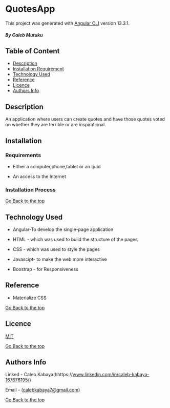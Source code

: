 # QuotesApp

This project was generated with [Angular CLI](https://github.com/angular/angular-cli) version 13.3.1.
##### By Caleb Mutuku
## Table of Content

+ [Description](#description)
+ [Installation Requirement](#Installation)
+ [Technology Used](#technology-used)
+ [Reference](#reference)
+ [Licence](#licence)
+ [Authors Info](#author-Info)

## Description
<p>An application where users can create quotes and have those quotes voted on whether they are terrible or are inspirational.</p>

## Installation

### Requirements

* Either a computer,phone,tablet or an Ipad

* An access to the Internet

### Installation Process

[Go Back to the top](#portfolio)
## Technology Used
* Angular-To develop the single-page application

* HTML - which was used to build the structure of the pages.

* CSS - which was used to style the pages

* Javascipt- to make the web more interactive

* Boostrap - for Responsiveness


## Reference
* Materialize CSS

[Go Back to the top](#portfolio)

## Licence

[MIT](LICENSE)


[Go Back to the top](#portfolio)

## Authors Info
Linked - Caleb Kabaya(hhttps://www.linkedin.com/in/caleb-kabaya-167676195/)

Email - (calebkabaya7@gmail.com)

[Go Back to the top](#portfolio)


